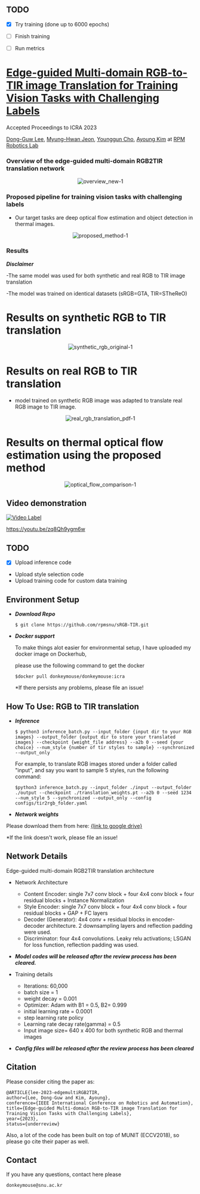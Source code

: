 ## TODO
- [x] Try training (done up to 6000 epochs)
- [ ] Finish training
- [ ] Run metrics


# [Edge-guided Multi-domain RGB-to-TIR image Translation for Training Vision Tasks with Challenging Labels](https://arxiv.org/pdf/2301.12689.pdf)
Accepted Proceedings to ICRA 2023 

<div align="left">  
  <a href="https://scholar.google.com/citations?user=u6VDnlgAAAAJ&hl=ko&oi=ao">Dong-Guw Lee</a>,  
  <a href="https://scholar.google.co.kr/citations?user=ivOqySYAAAAJ">Myung-Hwan Jeon</a>,
  <a href="https://scholar.google.com/citations?user=W5MOKWIAAAAJ&hl=ko&oi=ao">Younggun Cho</a>,  
  <a href="https://ayoungk.github.io/">Ayoung Kim</a> at <a href="https://rpm.snu.ac.kr">RPM Robotics Lab</a>
</div>


### Overview of the edge-guided multi-domain RGB2TIR translation network


 <div align="center">
    
  ![overview_new-1](https://user-images.githubusercontent.com/91654037/192519743-d21b8957-176b-44c7-a138-22bbfc79fd7b.png)

 </div>


### Proposed pipeline for training vision tasks with challenging labels

- Our target tasks are deep optical flow estimation and object detection in thermal images.


 <div align="center">
    
 ![proposed_method-1](https://user-images.githubusercontent.com/91654037/192519964-302b09af-c368-4ee3-81c8-7d45a5065561.png)


 </div>



### Results

***Disclaimer***

-The same model was used for both synthetic and real RGB to TIR image translation


-The model was trained on identical datasets (sRGB=GTA, TIR=STheReO)

# Results on synthetic RGB to TIR translation


 <div align="center">
    
 ![synthetic_rgb_original-1](https://user-images.githubusercontent.com/91654037/192520365-aab88340-b02a-4836-a810-a0569585588a.png)
 </div>
 
 
# Results on real RGB to TIR translation

  - model trained on synthetic RGB image was adapted to translate real RGB image to TIR image. 

 <div align="center">
    
 ![real_rgb_translation_pdf-1](https://user-images.githubusercontent.com/91654037/192520440-ca12d290-701d-48f3-bdf9-1c49404bb7fd.png)

 </div>

# Results on thermal optical flow estimation using the proposed method

<div align="center">
 
  ![optical_flow_comparison-1](https://user-images.githubusercontent.com/91654037/192520499-a250d58d-14b1-4ae9-9b33-75e64c568537.png)
 
</div>




## Video demonstration


[![Video Label](http://img.youtube.com/vi/zq8Qh9ygm6w/0.jpg)]([https://youtu.be/uLR1RNqJ1Mw](https://youtu.be/zq8Qh9ygm6w)?t=0s)

https://youtu.be/zq8Qh9ygm6w


## TODO
- [x] Upload inference code
-  Upload style selection code
-  Upload training code for custom data training




## Environment Setup

 - ***Download Repo***   
   ````shell
   $ git clone https://github.com/rpmsnu/sRGB-TIR.git
   ````
   
   
 - ***Docker support***   
   
   To make things alot easier for environmental setup, I have uploaded my docker image on Dockerhub,
   
   please use the following command to get the docker
   ````
   $docker pull donkeymouse/donkeymouse:icra
   ````
   *If there persists any problems, please file an issue!
   
   
## How To Use: RGB to TIR translation
 - ***Inference***  
   ````
   $ python3 inference_batch.py --input_folder {input dir to your RGB images} --output_folder {output dir to store your translated images} --checkpoint {weight_file address} --a2b 0 --seed {your choice} --num_style {number of tir styles to sample} --synchronized --output_only 
   ````
   
   For example, to translate RGB images stored under a folder called "input", and say you want to sample 5 styles, run the following command:
    ````
   $python3 inference_batch.py --input_folder ./input --output_folder ./output --checkpoint ./translation_weights.pt --a2b 0 --seed 1234 --num_style 5 --synchronized --output_only --config configs/tir2rgb_folder.yaml
    ````
   
- ***Network weights***

Please download them from here: [{link to google drive}](https://drive.google.com/file/d/1px5BfenEGXZL_J6EsPwFImai6wfmcrnq/view?usp=sharing)

*If the link doesn't work, please file an issue!




## Network Details


Edge-guided multi-domain RGB2TIR translation architecture

- Network Architecture

  - Content Encoder: single 7x7 conv block + four 4x4 conv block + four residual blocks + Instance Normalization
  - Style Encoder: single 7x7 conv block + four 4x4 conv block + four residual blocks + GAP + FC layers
  - Decoder (Generator): 4x4 conv + residual blocks in encoder-decoder architecture. 2 downsampling layers and reflection padding were used. 
  - Discriminator: four 4x4 convolutions. Leaky relu activations; LSGAN for loss function, reflection padding was used. 



- ***Model codes will be released after the review process has been cleared.***


- Training details

  - Iterations: 60,000
  - batch size = 1
  - weight decay = 0.001
  - Optimizer: Adam with B1 = 0.5, B2= 0.999
  - initial learning rate = 0.0001
  - step learning rate policy 
  - Learning rate decay rate(gamma) = 0.5
  - Input image size= 640 x 400 for both synthetic RGB and thermal images
 - ***Config files will be released after the review process has been cleared***




## Citation

Please consider citing the paper as:
```
@ARTICLE{lee-2023-edgemultiRGB2TIR,
author={Lee, Dong-Guw and Kim, Ayoung},
conference={IEEE International Conference on Robotics and Automation}, 
title={Edge-guided Multi-domain RGB-to-TIR image Translation for Training Vision Tasks with Challenging Labels}, 
year={2023},
status={underreview}

```
Also, a lot of the code has been built on top of MUNIT (ECCV2018), so please go cite their paper as well.  

## Contact
If you have any questions, contact here please
```
donkeymouse@snu.ac.kr
```
